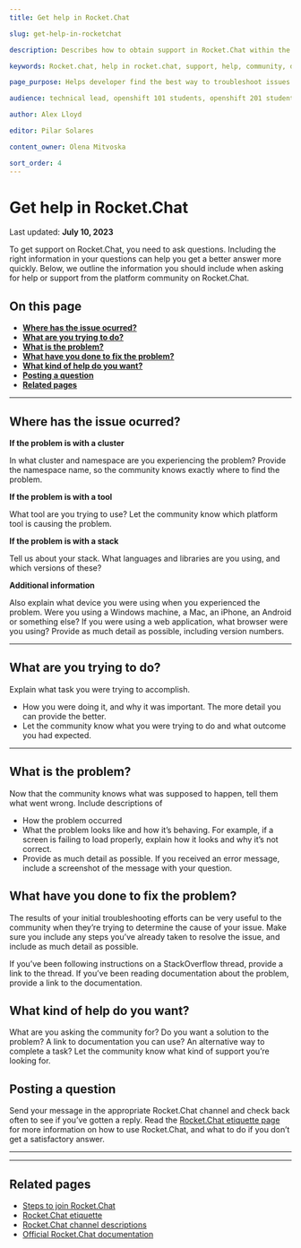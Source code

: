 ```yaml
---
title: Get help in Rocket.Chat 

slug: get-help-in-rocketchat

description: Describes how to obtain support in Rocket.Chat within the B.C. Government Rocket.Chat community and the different types of troubleshooting.

keywords: Rocket.chat, help in rocket.chat, support, help, community, developers, help, cluster issue, tool issue, stack issue, problem solving, 

page_purpose: Helps developer find the best way to troubleshoot issues with clusters,  tools, or stacks

audience: technical lead, openshift 101 students, openshift 201 students,  developers

author: Alex Lloyd

editor: Pilar Solares

content_owner: Olena Mitvoska

sort_order: 4
---
```


# Get help in Rocket.Chat
Last updated: **July 10, 2023**

To get support on Rocket.Chat, you need to ask questions. Including the right information in your questions can help you get a better answer more quickly. 
Below, we outline the information you should include when asking for help or support from the platform community on Rocket.Chat.

## On this page
* [**Where has the issue ocurred?**](where-has-the-issue-ocurred#)
* [**What are you trying to do?**](#what-are-you-trying-to-do)
* [**What is the problem?**](#what-is-the-problem)
* [**What have you done to fix the problem?**](#what-have-you-done-to-fix-the-problem)
* [**What kind of help do you want?**](#what-kind-of-help-do-you-want)
* [**Posting a question**](#posting-a-question)
* [**Related pages**](#related-pages)
<!-- ### End of "On this page" -->

---
## Where has the issue ocurred?

**If the problem is with a cluster**

In what cluster and namespace are you experiencing the problem? Provide the namespace name, so the community knows exactly where to find the problem.

**If the problem is with a tool**

What tool are you trying to use? Let the community know which platform tool is causing the problem.

**If the problem is with a stack**

Tell us about your stack. What languages and libraries are you using, and which versions of these?

**Additional information**

Also explain what device you were using when you experienced the problem. Were you using a Windows machine, a Mac, an iPhone, an Android or something else? If you were using a web application, what browser were you using? Provide as much detail as possible, including version numbers.

---
## What are you trying to do?

 Explain what task you were trying to accomplish.
 
-  How you were doing it, and why it was important. The more detail you can provide the better. 
- Let the community know what you were trying to do and what outcome you had expected.

---
## What is the problem?

Now that the community knows what was supposed to happen, tell them what went wrong. Include descriptions of

- How the problem occurred
- What the problem looks like and how it’s behaving. For example, if a screen is failing to load properly, explain how it looks and why it’s not correct. 
- Provide as much detail as possible. If you received an error message, include a screenshot of the message with your question. 

##  What have you done to fix the problem?

The results of your initial troubleshooting efforts can be very useful to the community when they’re trying to determine the cause of your issue. Make sure you include any steps you’ve already taken to resolve the issue, and include as much detail as possible. 

If you’ve been following instructions on a StackOverflow thread, provide a link to the thread. If you’ve been reading documentation about the problem, provide a link to the documentation. 

## What kind of help do you want?
What are you asking the community for? Do you want a solution to the problem? A link to documentation you can use? An alternative way to complete a task? Let the community know what kind of support you’re looking for.

## Posting a question
Send your message in the appropriate Rocket.Chat channel and check back often to see if you’ve gotten a reply. Read the [Rocket.Chat etiquette page](https://docs.developer.gov.bc.ca/rocketchat-etiquette/) for more information on how to use Rocket.Chat, and what to do if you don’t get a satisfactory answer.


---
---
## Related pages

- [Steps to join Rocket.Chat](https://docs.developer.gov.bc.ca/steps-to-join-rocketchat/)
- [Rocket.Chat etiquette](https://docs.developer.gov.bc.ca/rocketchat-etiquette/)
- [Rocket.Chat channel descriptions](https://docs.developer.gov.bc.ca/rocketchat-channel-descriptions/)
- [Official Rocket.Chat documentation](https://docs.rocket.chat/)
